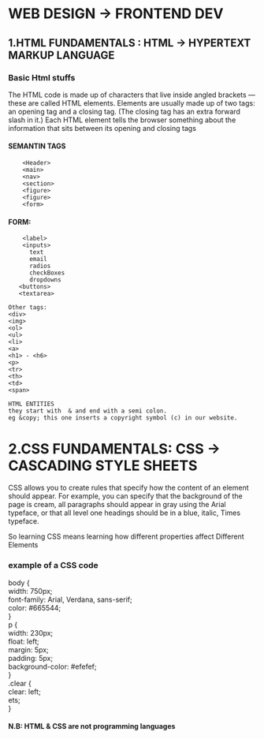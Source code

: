 # WEB DESIGN -> FRONTEND DEV

## 1.HTML FUNDAMENTALS : HTML -> HYPERTEXT MARKUP LANGUAGE

### Basic Html stuffs

<P>The HTML code is made up of characters that live inside angled 
brackets — these are called HTML elements. Elements are usually 
made up of two tags: an opening tag and a closing tag. (The closing tag 
has an extra forward slash in it.) Each HTML element tells the browser 
something about the information that sits between its opening and 
closing tags</P>

#### SEMANTIN TAGS

        <Header>
        <main>
        <nav>
        <section>
        <figure>
        <figure>
        <form>

#### FORM:

        <label>
        <inputs>
          text
          email
          radios
          checkBoxes
          dropdowns
       <buttons>
       <textarea>

    Other tags:
    <div>
    <img>
    <ol>
    <ul>
    <li>
    <a>
    <h1> - <h6>
    <p>
    <tr>
    <th>
    <td>
    <span>

    HTML ENTITIES
    they start with  & and end with a semi colon.
    eg &copy; this one inserts a copyright symbol (c) in our website.

# 2.CSS FUNDAMENTALS: CSS -> CASCADING STYLE SHEETS

<P> CSS allows you to create rules that specify how the content of 
an element should appear. For example, you can specify that 
the background of the page is cream, all paragraphs should 
appear in gray using the Arial typeface, or that all level one 
headings should be in a blue, italic, Times typeface.</P>

<p>So learning CSS means learning how different properties affect Different Elements</p>

### example of a CSS code

body { <br>
width: 750px; <br>
font-family: Arial, Verdana, sans-serif; <br>
color: #665544; <br>
}<br>
p { <br>
width: 230px; <br>
float: left; <br>
margin: 5px; <br>
padding: 5px; <br>
background-color: #efefef; <br>
}<br>
.clear { <br>
clear: left; <br>
ets; <br>
} <br>

#### N.B: HTML & CSS are not programming languages

